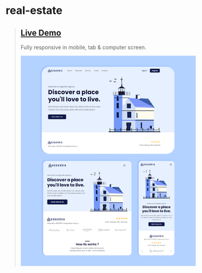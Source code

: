 # real-estate
> ## [Live Demo](https://rifattasneem.github.io/real-estate/)
> Fully responsive in mobile, tab & computer screen.
> 
> ![Mockup image](https://github.com/rifattasneem/real-estate/blob/b5c97063203bbb3d5d99d7679cefae58f5b83949/mockup-image.png)
